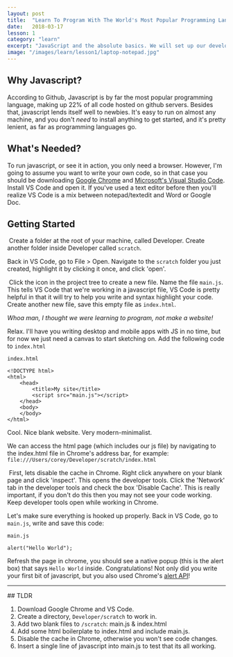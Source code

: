 ```yaml
---
layout: post
title:  "Learn To Program With The World's Most Popular Programming Language"
date:   2018-03-17
lesson: 1
category: "learn"
excerpt: "JavaScript and the absolute basics. We will set up our development environment and learn to write our very first bit of code."
image: "/images/learn/lesson1/laptop-notepad.jpg"
---
```


## Why Javascript?
According to Github, Javascript is by far the most popular programming language, making up 22% of all code hosted on github servers. Besides that, javascript lends itself well to newbies. It's easy to run on almost any machine, and you don't _need_ to install anything to get started, and it's pretty lenient, as far as programming languages go.

## What's Needed?
To run javascript, or see it in action, you only need a browser. However, I'm going to assume you want to write your own code, so in that case you should be downloading [Google Chrome](https://google.com/chrome) and [Microsoft's Visual Studio Code](https://code.visualstudio.com/). Install VS Code and open it. If you've used a text editor before then you'll realize VS Code is a mix between notepad/textedit and Word or Google Doc.

## Getting Started
<div class="box">
<p class="image"><span class="image right"><img src="{{ "/images/learn/lesson1/scratch.jpg" | absolute_url }}" alt="" /></span>
Create a folder at the root of your machine, called Developer. Create another folder inside Developer called <code>scratch</code>.</p>
</div>

Back in VS Code, go to File > Open. Navigate to the `scratch` folder you just created, highlight it by clicking it once, and click 'open'.

<div class="box">
<p class="image"><span class="image right"><img src="{{ "/images/learn/lesson1/new-file.png" | absolute_url }}" alt="" /></span>
Click the icon in the project tree to create a new file. Name the file <code>main.js</code>. This tells VS Code that we're working in a javascript file, VS Code is pretty helpful in that it will try to help you write and syntax highlight your code. Create another new file, save this empty file as <code>index.html</code>.</p>
</div>

_Whoa man, I thought we were learning to program, not make a website!_

Relax. I'll have you writing desktop and mobile apps with JS in no time, but for now we just need a canvas to start sketching on. Add the following code to `index.html`

`index.html`
```
<!DOCTYPE html>
<html>
    <head>
        <title>My site</title>
        <script src="main.js"></script>
    </head>
    <body>
    </body>
</html>
```

Cool. Nice blank website. Very modern-minimalist.

We can access the html page (which includes our js file) by navigating to the index.html file in Chrome's address bar, for example:
`file:///Users/corey/Developer/scratch/index.html`

<div class="box">
<p class="image"><span class="image right"><img src="{{ "/images/learn/lesson1/disable-cache.png" | absolute_url }}" alt="" /></span>
First, lets disable the cache in Chrome. Right click anywhere on your blank page and click 'inspect'. This opens the developer tools. Click the 'Network' tab in the developer tools and check the box 'Disable Cache'. This is really important, if you don't do this then you may not see your code working. Keep developer tools open while working in Chrome.</p>
</div>

Let's make sure everything is hooked up properly. Back in VS Code, go to `main.js`, write and save this code:

`main.js`
```
alert("Hello World");
```

Refresh the page in chrome, you should see a native popup (this is the alert box) that says `Hello World` inside. Congratulations! Not only did you write your first bit of javascript, but you also used Chrome's [alert API](https://developer.mozilla.org/en-US/docs/Web/API/Window/alert)!

<hr>
## TLDR
<div class="box">
    <ol>
        <li>Download Google Chrome and VS Code.</li>
        <li>Create a directory, <code>Developer/scratch</code> to work in.</li>
        <li>Add two blank files to <code>/scratch</code>: main.js & index.html</li>
        <li>Add some html boilerplate to index.html and include main.js.</li>
        <li>Disable the cache in Chrome, otherwise you won't see code changes.</li>
        <li>Insert a single line of javascript into main.js to test that its all working.</li>
    </ol>
</div>

